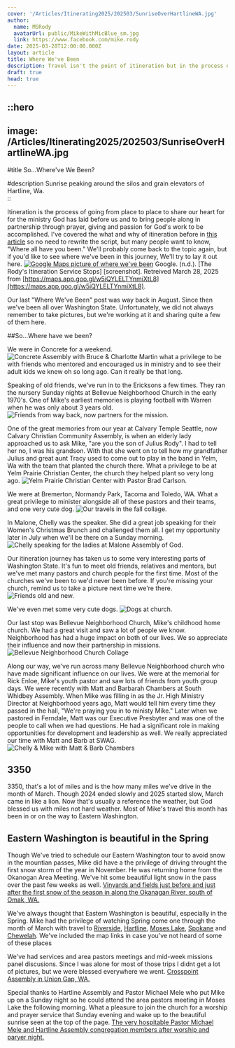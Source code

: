 ```yaml
---
cover: '/Articles/Itinerating2025/202503/SunriseOverHartlineWA.jpg'
author:
  name: MSRody
  avatarUrl: public/MikeWithMicBlue_sm.jpg
  link: https://www.facebook.com/mike.rody
date: 2025-03-28T12:00:00.000Z
layout: article
title: Where We've Been
description: Travel isn't the point of itineration but in the process of meeting with pastors and church people where we've been become quite important.
draft: true
head: true
---
```


::hero
---
image: /Articles/Itinerating2025/202503/SunriseOverHartlineWA.jpg
---
#title
So...Where've We Been?

#description
Sunrise peaking around the silos and grain elevators of Hartline, Wa.  
::

Itineration is the process of going from place to place to share our heart for for the ministry God has laid before us and to bring people along in partnership through prayer, giving and passion for God's work to be accomplished. I've covered the what and why of itineration before in [this article](https://therodys.com/articles/itineration-has-begun) so no need to rewrite the script, but many people want to know, "Where all have you been." We'll probably come back to the topic again, but if you'd like to see where we've been in this journey, We'll try to lay it out here.
[![Google Maps picture of where we've been](/Articles/Itinerating2025/202503/20250331GMapsWhereWeveBeen.jpg)](https://maps.app.goo.gl/w5iQYLELTYnmiXtL8)
Google. (n.d.). [The Rody's Itineration Service Stops] [screenshot]. Retreived March 28, 2025 from [https://maps.app.goo.gl/w5iQYLELTYnmiXtL8](https://maps.app.goo.gl/w5iQYLELTYnmiXtL8).

Our last "Where We've Been" post was way back in August. Since then we've been all over Washington State. Unfortunately, we did not always remember to take pictures, but we're working at it and sharing quite a few of them here. 
  
##So...Where have we been?

We were in Concrete for a weekend.
![Concrete Assembly with Bruce & Charlotte Martin](/Articles/Itinerating2024/202412/ConcreterCollage.png)
what a privilege to be with friends who mentored and encouraged us in ministry and to see their adult kids we knew oh so long ago. Can it really be that long.

Speaking of old friends, we've run in to the Ericksons a few times. They ran the nursery Sunday nights at Bellevue Neighborhood Church in the early 1970's. One of Mike's earliest memories is playing football with Warren when he was only about 3 years old.
![Friends from way back, now partners for the mission.](/Articles/Itinerating2024/202412/FriendsFromWayback.jpg)

One of the great memories from our year at Calvary Temple Seattle, now Calvary Christian Community Assembly, is when an elderly lady approached us to ask Mike, "are you the son of Julius Rody".  I had to tell her no, I was his grandson.  With that she went on to tell how my grandfather Julius and great aunt Tracy used to come out to play in the band in Yelm, Wa with the team that planted the church there. What a privilege to be at Yelm Prairie Christian Center, the church they helped plant so very long ago.
![Yelm Prairie Christian Center with Pastor Brad Carlson.](/Articles/Itinerating2024/202412/YelmPrairieCC.jpg)

We were at Bremerton, Normandy Park, Tacoma and Toledo, WA. What a great privilege to minister alongside all of these pastors and their teams, and one very cute dog.
![Our travels in the fall collage.](/Articles/Itinerating2024/202412/PastorCollage.png)

In Malone, Chelly was the speaker. She did a great job speaking for their Women's Christmas Brunch and challenged them all.  I get my opportunity later in July when we'll be there on a Sunday morning.
![Chelly speaking for the ladies at Malone Assembly of God.](/Articles/Itinerating2024/202412/ChellySpeakingChristmasMalone.jpg)

Our itineration journey has taken us to some very interesting parts of Washington State.  It's fun to meet old friends, relatives and mentors, but we've met many pastors and church people for the first time. Most of the churches we've been to we'd never been before. If you're missing your church, remind us to take a picture next time we're there.
![Friends old and new.](/Articles/Itinerating2025/202503/PeopleWeveSeenWinter24-25Collage.png)

We've even met some very cute dogs.
![Dogs at church.](/Articles/Itinerating2025/202503/DocCollageWinter.png)

Our last stop was Bellevue Neighborhood Church, Mike's childhood home church. We had a great visit and saw a lot of people we know. Neighborhood has had a huge impact on both of our lives. We so appreciate their influence and now their partnership in missions.
![Bellevue Neighborhood Church Collage](/Articles/Itinerating2025/202503/BNCCollage.png)

Along our way, we've run across many Bellevue Neighborhood church who have made significant influence on our lives. We were at the memorial for Rick Enloe, Mike's youth pastor and saw lots of friends from youth group days. We were recently with Matt and Barbarah Chambers at South Whidbey Assembly. When Mike was filling in as the Jr. High Ministry Director at Neighborhood years ago, Matt would tell him every time they passed in the hall, "We're praying you in to ministy Mike." Later when we pastored in Ferndale, Matt was our Executive Presbyter and was one of the people to call when we had questions. He had a significant role in making opportunities for development and leadership as well. We really appreciated our time with Matt and Barb at SWAG.
![Chelly & Mike with Matt & Barb Chambers](/Articles/Itinerating2025/202503/WithMattAndBarbChambers.jpg)

## 3350

3350, that's a lot of miles and is the how many miles we've drive in the month of March. Though 2024 ended slowly and 2025 started slow, March came in like a lion. Now that's usually a reference the weather, but God blessed us with miles not hard weather. Most of Mike's travel this month has been in or on the way to Eastern Washington.

## Eastern Washington is beautiful in the Spring
Though We've tried to schedule our Eastern Washington tour to avoid snow in the mountian passes, Mike did have a the privilege of driving throught the first snow storm of the year in November. He was returning home from the Okanogan Area Meeting. We've hit some beautiful light snow in the pass over the past few weeks as well.
[Vinyards and fields just before and just after the first snow of the season in along the Okanagan River, south of Omak, WA.](/Articles/Itinerating2025/202503/FieldCollage.png)

We've always thought that Eastern Washington is beautiful, especially in the Spring. Mike had the privilege of watching Spring come one through the month of March with travel to [Riverside](https://maps.app.goo.gl/ekW1Xa5ryChZzM197), [Hartline](https://maps.app.goo.gl/UBYCjh3DAtCwkS9b7), [Moses Lake](https://maps.app.goo.gl/kNjjnPC3C5BeSs33A), [Spokane](https://maps.app.goo.gl/rVhw68Xf9HmW7aPz6) and [Chewelah](https://maps.app.goo.gl/Ss6R95XwFNZk5jQn8). We've included the map links in case you've not heard of some of these places

We've had services and area pastors meetings and mid-week missions panel discusions. Since I was alone for most of those trips I didnt get a lot of pictures, but we were blessed everywhere we went. 
[Crosspoint Assembly in Union Gap, WA.](/Articles/Itinerating2025/202503/Crosspoint.jpg)

Special thanks to Hartline Assembly and Pastor Michael Mele who put Mike up on a Sunday night so he could attend the area pastors meeting in Moses Lake the following morning.  What a pleasure to join the church for a worship and prayer service that Sunday evening and wake up to the beautiful sunrise seen at the top of the page.
[The very hospitable Pastor Michael Mele and Hartline Assembly congregation members after worship and paryer night.](/Articles/Itinerating2025/202503/Hartline.jpg)

